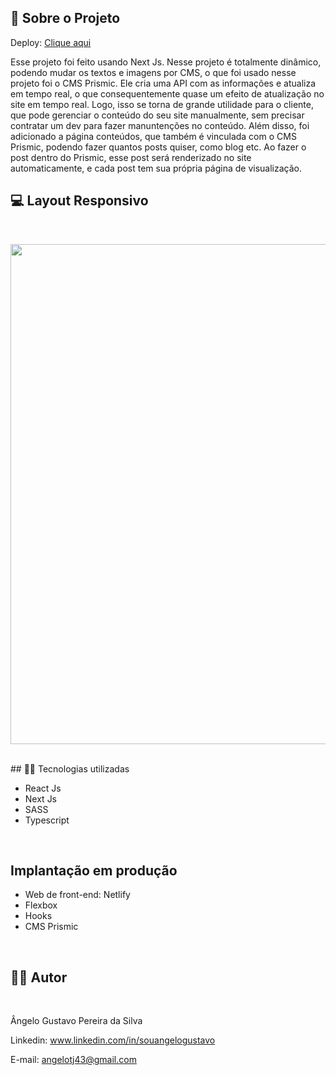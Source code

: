 ## 🔗 Sobre o Projeto

Deploy:  [Clique aqui](https://sistemacompleto-com-nextjs.vercel.app/)

<p>
Esse projeto foi feito usando Next Js. Nesse projeto é totalmente dinâmico, podendo mudar os textos e imagens por CMS, o que foi usado nesse projeto foi o CMS Prismic. Ele cria uma API com as informações e atualiza em tempo real, o que consequentemente quase um efeito de atualização no site em tempo real. Logo, isso se torna de grande utilidade para o cliente, que pode gerenciar o conteúdo do seu site manualmente, sem precisar contratar um dev para fazer manuntenções no conteúdo. Além disso, foi adicionado a página conteúdos, que também é vinculada com o CMS Prismic, podendo fazer quantos posts quiser, como blog etc. Ao fazer o post dentro do Prismic, esse post será renderizado no site automaticamente, e cada post tem sua própria página de visualização.
</p>


## 💻 Layout Responsivo
<br>
<p align='center'>
<img width='800' src='/public/gifdemo.gif'>
</p>

<br>
## 🧑‍💻 Tecnologias utilizadas
<br>

- React Js
- Next Js
- SASS
- Typescript
<br>

## Implantação em produção

- Web de front-end: Netlify
- Flexbox
- Hooks
- CMS Prismic
<br>

## 🧑‍💻 Autor
<br>

Ângelo Gustavo Pereira da Silva

Linkedin: www.linkedin.com/in/souangelogustavo

E-mail: angelotj43@gmail.com
